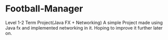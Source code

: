# Football-Manager
Level 1-2 Term Project(Java FX + Networking)
A simple Project made using Java fx and implemented networking in it. Hoping to improve it further later on.
